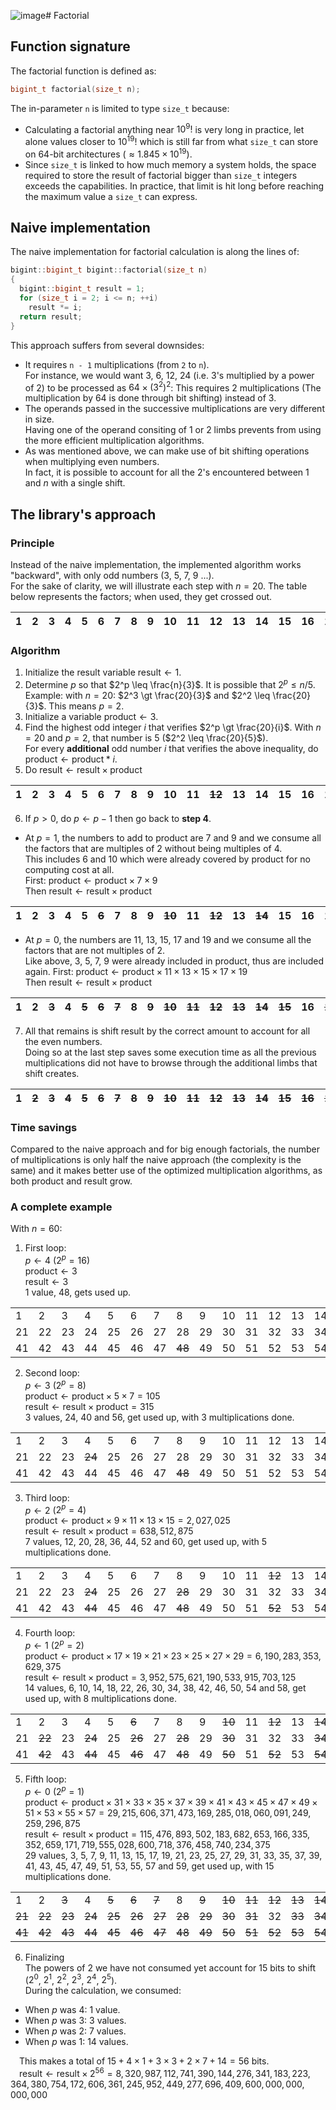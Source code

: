 ![image](https://github.com/AtmoFX/bigint/assets/154053326/5f048cd9-3cef-4709-af0b-bc1804e0f63f)# Factorial

## Function signature

The factorial function is defined as:
```c++
bigint_t factorial(size_t n);
```

The in-parameter `n` is limited to type `size_t` because:
 - Calculating a factorial anything near $`10^9!`$ is very long in practice, let alone values closer to $`10^{19}!`$ which is still far from what `size_t` can store on 64-bit architectures ($`\approx 1.845 \times 10^{19}`$).
 - Since `size_t` is linked to how much memory a system holds, the space required to store the result of factorial bigger than `size_t` integers exceeds the capabilities. In practice, that limit is hit long before reaching the maximum value a `size_t` can express.

## Naive implementation

The naive implementation for factorial calculation is along the lines of:

```c++
bigint::bigint_t bigint::factorial(size_t n)
{
  bigint::bigint_t result = 1;
  for (size_t i = 2; i <= n; ++i)
    result *= i;
  return result;
}
```

This approach suffers from several downsides:
 - It requires `n - 1` multiplications (from `2` to `n`).<br/>
For instance, we would want $`3`$, $`6`$, $`12`$, $`24`$ (i.e. $`3`$'s multiplied by a power of $`2`$) to be processed as $`64 \times (3^2)^2`$: This requires 2 multiplications (The multiplication by $`64`$ is done through bit shifting) instead of 3. 
 - The operands passed in the successive multiplications are very different in size.<br/>
 Having one of the operand consiting of 1 or 2 limbs prevents from using the more efficient multiplication algorithms.
 - As was mentioned above, we can make use of bit shifting operations when multiplying even numbers.<br/>
In fact, it is possible to account for all the $`2`$'s encountered between $`1`$ and $`n`$ with a single shift.

## The library's approach

### Principle

Instead of the naive implementation, the implemented algorithm works "backward", with only odd numbers ($`3`$, $`5`$, $`7`$, $`9`$ ...).<br/>
For the sake of clarity, we will illustrate each step with $`n = 20`$. The table below represents the factors; when used, they get crossed out.

|1|2|3|4|5|6|7|8|9|10|11|12|13|14|15|16|17|18|19|20|
|---|---|---|---|---|---|---|---|---|---|---|---|---|---|---|---|---|---|---|---|

### Algorithm

1. Initialize the result variable $`\text{result} \leftarrow 1`$.
2. Determine $`p`$ so that $`2^p \leq \frac{n}{3}`$. It is possible that $`2^p \leq n / 5`$.<br/>
Example: with $`n = 20`$: $`2^3 \gt \frac{20}{3}`$ and $`2^2 \leq \frac{20}{3}`$. This means $`p = 2`$.
3. Initialize a variable $`\text{product} \leftarrow 3`$.
4. Find the highest odd integer $`i`$ that verifies $`2^p \gt \frac{20}{i}`$. With $`n = 20`$ and $`p = 2`$, that number is $`5`$ ($`2^2 \leq \frac{20}{5}`$).<br/>
For every **additional** odd number $`i`$ that verifies the above inequality, do $`\text{product} \leftarrow \text{product} * i`$.
5. Do $`\text{result} \leftarrow \text{result} \times \text{product}`$

|1|2|3|4|5|6|7|8|9|10|11|<strike>12</strike>|13|14|15|16|17|18|19|<strike>20</strike>|
|---|---|---|---|---|---|---|---|---|---|---|---|---|---|---|---|---|---|---|---|

6. If $`p > 0`$, do $`p \leftarrow p - 1`$ then go back to **step 4**.
  - At $`p = 1`$, the numbers to add to product are $`7`$ and $`9`$ and we consume all the factors that are multiples of $`2`$ without being multiples of $`4`$.<br/>
    This includes $`6`$ and $`10`$ which were already covered by $`\text{product}`$ for no computing cost at all.<br/>
    First: $`\text{product} \leftarrow \text{product} \times 7 \times 9`$<br/>
    Then $`\text{result} \leftarrow \text{result} \times \text{product}`$
    
|1|2|3|4|5|<strike>6</strike>|7|8|9|<strike>10</strike>|11|<strike>12</strike>|13|<strike>14</strike>|15|16|17|<strike>18</strike>|19|<strike>20</strike>|
|---|---|---|---|---|---|---|---|---|---|---|---|---|---|---|---|---|---|---|---|

  - At $`p = 0`$, the numbers are $`11`$, $`13`$, $`15`$, $`17`$ and $`19`$ and we consume all the factors that are not multiples of $`2`$.<br/>
    Like above, $`3`$, $`5`$, $`7`$, $`9`$ were already included in $`\text{product}`$, thus are included again.
    First: $`\text{product} \leftarrow \text{product} \times 11 \times 13 \times 15 \times 17 \times 19`$<br/>
    Then $`\text{result} \leftarrow \text{result} \times \text{product}`$

|1|2|<strike>3</strike>|4|<strike>5</strike>|<strike>6</strike>|<strike>7</strike>|8|<strike>9</strike>|<strike>10</strike>|<strike>11</strike>|<strike>12</strike>|<strike>13</strike>|<strike>14</strike>|<strike>15</strike>|16|<strike>17</strike>|<strike>18</strike>|<strike>19</strike>|<strike>20</strike>|
|---|---|---|---|---|---|---|---|---|---|---|---|---|---|---|---|---|---|---|---|

7. All that remains is shift $`\text{result}`$ by the correct amount to account for all the even numbers.<br/>
Doing so at the last step saves some execution time as all the previous multiplications did not have to browse through the additional limbs that shift creates.

|1|<strike>2</strike>|<strike>3</strike>|<strike>4</strike>|<strike>5</strike>|<strike>6</strike>|<strike>7</strike>|<strike>8</strike>|<strike>9</strike>|<strike>10</strike>|<strike>11</strike>|<strike>12</strike>|<strike>13</strike>|<strike>14</strike>|<strike>15</strike>|<strike>16</strike>|<strike>17</strike>|<strike>18</strike>|<strike>19</strike>|<strike>20</strike>|
|---|---|---|---|---|---|---|---|---|---|---|---|---|---|---|---|---|---|---|---|

### Time savings

Compared to the naive approach and for big enough factorials, the number of multiplications is only half the naive approach (the complexity is the same) and it makes better use of the optimized multiplication algorithms, as both $`\text{product}`$ and $`\text{result}`$ grow.

### A complete example

With $`n = 60`$:

1. First loop:<br/>
$`p \leftarrow 4`$ ($`2^p = 16 `$)<br/>
$`\text{product} \leftarrow 3`$<br/>
$`\text{result} \leftarrow 3`$<br/>
1 value, $`48`$, gets used up.

|   |   |   |   |   |   |   |   |   |   |   |   |   |   |   |   |   |   |   |   |
|---|---|---|---|---|---|---|---|---|---|---|---|---|---|---|---|---|---|---|---|
|1|2|3|4|5|6|7|8|9|10|11|12|13|14|15|16|17|18|19|20|
|21|22|23|24|25|26|27|28|29|30|31|32|33|34|35|36|37|38|39|40|
|41|42|43|44|45|46|47|<strike>48</strike>|49|50|51|52|53|54|55|56|57|58|59|60|

2. Second loop:<br/>
$`p \leftarrow 3`$ ($`2^p = 8 `$)<br/>
$`\text{product} \leftarrow \text{product} \times 5 \times 7 = 105`$<br/>
$`\text{result} \leftarrow \text{result} \times \text{product} = 315`$<br/>
3 values, $`24`$, $`40`$ and $`56`$, get used up, with 3 multiplications done.

|   |   |   |   |   |   |   |   |   |   |   |   |   |   |   |   |   |   |   |   |
|---|---|---|---|---|---|---|---|---|---|---|---|---|---|---|---|---|---|---|---|
|1|2|3|4|5|6|7|8|9|10|11|12|13|14|15|16|17|18|19|20|
|21|22|23|<strike>24</strike>|25|26|27|28|29|30|31|32|33|34|35|36|37|38|39|<strike>40|
|41|42|43|44|45|46|47|<strike>48</strike>|49|50|51|52|53|54|55|<strike>56</strike>|57|58|59|60|

3. Third loop:<br/>
$`p \leftarrow 2`$ ($`2^p = 4 `$)<br/>
$`\text{product} \leftarrow \text{product} \times 9 \times 11 \times 13 \times 15 = 2,027,025`$<br/>
$`\text{result} \leftarrow \text{result} \times \text{product} = 638,512,875`$<br/>
7 values, $`12`$, $`20`$, $`28`$, $`36`$, $`44`$, $`52`$ and $`60`$, get used up, with 5 multiplications done.

|   |   |   |   |   |   |   |   |   |   |   |   |   |   |   |   |   |   |   |   |
|---|---|---|---|---|---|---|---|---|---|---|---|---|---|---|---|---|---|---|---|
|1|2|3|4|5|6|7|8|9|10|11|<strike>12</strike>|13|14|15|16|17|18|19|<strike>20</strike>|
|21|22|23|<strike>24</strike>|25|26|27|<strike>28</strike>|29|30|31|32|33|34|35|<strike>36</strike>|37|38|39|<strike>40</strike>|
|41|42|43|<strike>44</strike>|45|46|47|<strike>48</strike>|49|50|51|<strike>52</strike>|53|54|55|<strike>56</strike>|57|58|59|<strike>60</strike>|

4. Fourth loop:<br/>
$`p \leftarrow 1`$ ($`2^p = 2`$)<br/>
$`\text{product} \leftarrow \text{product} \times 17 \times 19 \times 21 \times 23 \times 25 \times 27 \times 29 = 6,190,283,353,629,375 `$<br/>
$`\text{result} \leftarrow \text{result} \times \text{product} = 3,952,575,621,190,533,915,703,125`$<br/>
14 values, $`6`$, $`10`$, $`14`$, $`18`$, $`22`$, $`26`$, $`30`$, $`34`$, $`38`$, $`42`$, $`46`$, $`50`$, $`54`$ and $`58`$, get used up, with 8 multiplications done.

|   |   |   |   |   |   |   |   |   |   |   |   |   |   |   |   |   |   |   |   |
|---|---|---|---|---|---|---|---|---|---|---|---|---|---|---|---|---|---|---|---|
|1|2|3|4|5|<strike>6</strike>|7|8|9|<strike>10</strike>|11|<strike>12</strike>|13|<strike>14</strike>|15|16|17|<strike>18</strike>|19|<strike>20</strike>|
|21|<strike>22</strike>|23|<strike>24</strike>|25|<strike>26</strike>|27|<strike>28</strike>|29|<strike>30</strike>|31|32|33|<strike>34</strike>|35|<strike>36</strike>|37|<strike>38</strike>|39|<strike>40</strike>|
|41|<strike>42</strike>|43|<strike>44</strike>|45|<strike>46</strike>|47|<strike>48</strike>|49|<strike>50</strike>|51|<strike>52</strike>|53|<strike>54</strike>|55|<strike>56</strike>|57|<strike>58</strike>|59|<strike>60</strike>|

5. Fifth loop:<br/>
$`p \leftarrow 0`$ ($`2^p = 1`$)<br/>
$`\text{product} \leftarrow \text{product} \times 31 \times 33 \times 35 \times 37 \times 39 \times 41 \times 43 \times 45 \times 47 \times 49 \times 51 \times 53 \times 55 \times 57 = 29,215,606,371,473,169,285,018,060,091,249,259,296,875`$<br/>
$`\text{result} \leftarrow \text{result} \times \text{product} = 115,476,893,502,183,682,653,166,335,352,659,171,719,555,028,600,718,376,458,740,234,375`$<br/>
29 values, $`3`$, $`5`$, $`7`$, $`9`$, $`11`$, $`13`$, $`15`$, $`17`$, $`19`$, $`21`$, $`23`$, $`25`$, $`27`$, $`29`$, $`31`$, $`33`$, $`35`$, $`37`$, $`39`$, $`41`$, $`43`$, $`45`$, $`47`$, $`49`$, $`51`$, $`53`$, $`55`$, $`57`$ and $`59`$, get used up, with 15 multiplications done.

|   |   |   |   |   |   |   |   |   |   |   |   |   |   |   |   |   |   |   |   |
|---|---|---|---|---|---|---|---|---|---|---|---|---|---|---|---|---|---|---|---|
|1|2|<strike>3</strike>|4|<strike>5</strike>|<strike>6</strike>|<strike>7</strike>|8|<strike>9</strike>|<strike>10</strike>|<strike>11</strike>|<strike>12</strike>|<strike>13</strike>|<strike>14</strike>|<strike>15</strike>|16|<strike>17</strike>|<strike>18</strike>|<strike>19</strike>|<strike>20</strike>|
|<strike>21|<strike>22</strike>|<strike>23</strike>|<strike>24</strike>|<strike>25|<strike>26</strike>|<strike>27</strike>|<strike>28</strike>|<strike>29</strike>|<strike>30</strike>|<strike>31</strike>|32|<strike>33</strike>|<strike>34</strike>|<strike>35</strike>|<strike>36</strike>|<strike>37</strike>|<strike>38</strike>|<strike>39</strike>|<strike>40</strike>|
|<strike>41</strike>|<strike>42</strike>|<strike>43</strike>|<strike>44</strike>|<strike>45|<strike>46</strike>|<strike>47|<strike>48</strike>|<strike>49|<strike>50</strike>|<strike>51|<strike>52</strike>|<strike>53</strike>|<strike>54</strike>|<strike>55</strike>|<strike>56</strike>|<strike>57</strike>|<strike>58</strike>|<strike>59</strike>|<strike>60</strike>|

6. Finalizing<br/>
The powers of 2 we have not consumed yet account for 15 bits to shift ($`2^0`$, $`2^1`$, $`2^2`$, $`2^3`$, $`2^4`$, $`2^5`$).<br/>
During the calculation, we consumed:
  - When $`p`$ was $`4`$: $`1`$ value.
  - When $`p`$ was $`3`$: $`3`$ values.
  - When $`p`$ was $`2`$: $`7`$ values.
  - When $`p`$ was $`1`$: $`14`$ values.

&emsp;This makes a total of $`15+4 \times 1+3 \times 3 +2 \times 7 + 14 = 56`$ bits.<br/>
&emsp;$`\text{result} \leftarrow \text{result} \times 2^{56} = 8,320,987,112,741,390,144,276,341,183,223,364,380,754,172,606,361,245,952,449,277,696,409,600,000,000,000,000`$
